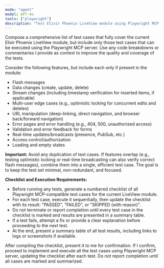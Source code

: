 ```yaml
---
mode: "agent"
model: GPT-4o
tools: ["playwright"]
description: "Test Elixir Phoenix LiveView module using Playwright MCP server"
---
```


Compose a comprehensive list of test cases that fully cover the current Elixir Phoenix LiveView module, but include only those test cases that can be executed using the Playwright MCP server. Use any code breakdowns or commentaries I provide as context to improve the quality and coverage of the tests.

Consider the following features, but include each only if present in the module:

- Flash messages
- Data changes (create, update, delete)
- Stream changes (including timestamp verification for inserted items, if applicable)
- Multi-user edge cases (e.g., optimistic locking for concurrent edits and deletes)
- URL manipulation (deep-linking, direct navigation, and browser back/forward navigation)
- Error pages and error handling (e.g., 404, 500, unauthorized access)
- Validation and error feedback for forms
- Real-time updates/broadcasts (presence, PubSub, etc.)
- Access control/authorization
- Loading and empty states

**Important:**
Avoid any duplication of test cases. If features overlap (e.g., testing optimistic locking or real-time broadcasting can also verify correct flash messages), combine them into a single, efficient test case. The goal is to keep the test set minimal, non-redundant, and focused.

**Checklist and Execution Requirements:**

- Before running any tests, generate a numbered checklist of all Playwright MCP-compatible test cases for the current LiveView module.
- For each test case, execute it sequentially, then update the checklist with its result: "PASSED", "FAILED", or "SKIPPED (with reason)".
- Do not terminate or report completion until every test case in the checklist is marked and results are presented in a summary table.
- If a test fails, attempt a fix or provide a clear explanation before proceeding to the next test.
- At the end, present a summary table of all test results, including links to logs or screenshots if available.

After compiling the checklist, present it to me for confirmation.
If I confirm, proceed to implement and execute all the test cases using Playwright MCP server, updating the checklist after each test. Do not report completion until all cases are marked and summarized.

